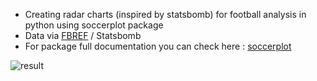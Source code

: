 - Creating radar charts (inspired by statsbomb) for football analysis in python using soccerplot package
- Data via [FBREF](https://fbref.com/en/comps/9/shooting/Premier-League-Stats#all_stats_shooting "FBREF EPL Shooting Data Stats") / Statsbomb
- For package full documentation you can check here : [soccerplot](https://github.com/Slothfulwave612/soccerplots/blob/master/docs/radar_chart.md#changing-alpha-values-for-comparison-radar)

![result](https://github.com/ansharalif/Radar-Charts-for-Football-Analysis-in-Python/tree/main/images/result.png "Result")
